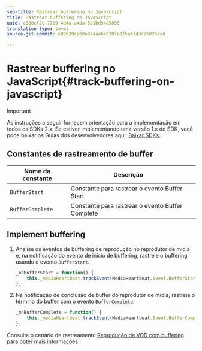 ```yaml
---
seo-title: Rastrear buffering no JavaScript
title: Rastrear buffering no JavaScript
uuid: c380cf2c-7729-4d4a-a4da-581bd94a5896
translation-type: tm+mt
source-git-commit: e89620ce60a37aa4ba0207e8f5a4f43c76026dcd

---
```



# Rastrear buffering no JavaScript{#track-buffering-on-javascript}

>[!IMPORTANT]
>
>As instruções a seguir fornecem orientação para a implementação em todos os SDKs 2.x. Se estiver implementando uma versão 1.x do SDK, você pode baixar os Guias dos desenvolvedores aqui: [Baixar SDKs.](/help/sdk-implement/download-sdks.md)

## Constantes de rastreamento de buffer

| Nome da constante | Descrição     |
|---|---|
| `BufferStart` | Constante para rastrear o evento Buffer Start |
| `BufferComplete` | Constante para rastrear o evento Buffer Complete |

## Implement buffering

1. Analise os eventos de buffering de reprodução no reprodutor de mídia e, na notificação do evento de início de buffering, rastreie o buffering usando o evento `BufferStart`.

   ```js
   _onBufferStart = function() { 
       this._mediaHeartbeat.trackEvent(MediaHeartbeat.Event.BufferStart); 
   };
   ```

1. Na notificação de conclusão de buffer do reprodutor de mídia, rastreie o término do buffer com o evento `BufferComplete`:

   ```js
   _onBufferComplete = function() { 
       this._mediaHeartbeat.trackEvent(MediaHeartbeat.Event.BufferComplete); 
   };
   ```

Consulte o cenário de rastreamento [Reprodução de VOD com buffering](/help/sdk-implement/tracking-scenarios/vod-buffering.md) para obter mais informações.
